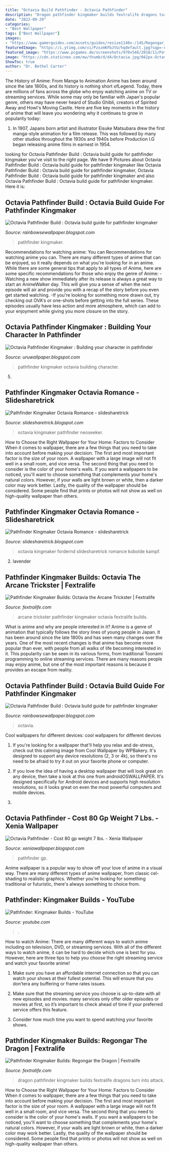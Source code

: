 ```yaml
---
title: "Octavia Build Pathfinder - Octavia Pathfinder"
description: "Dragon pathfinder kingmaker builds fextralife dragons turn into attack"
date: "2022-09-29"
categories:
- "Best Wallpaper"
tags: ["Best Wallpaper"]
images:
- "https://www.gamerguides.com/assets/guides/resize1140x-/145/Regongar_Cropped.jpg"
featuredImage: "https://i.ytimg.com/vi/PzxzmKFbJtU/hqdefault.jpg?sqp=-oaymwEWCMQBEG5IWvKriqkDCQgBFQAAiEIYAQ==&amp;rs=AOn4CLAdgpNH-6bJSRSLEh8Chxshw1NyZg"
featured_image: "https://www.pcgames.de/screenshots/970x546/2018/11/PathfinderKingmaker-Test-05-pc-games.png"
image: "https://cdn.staticneo.com/ew/thumb/d/d4/Octavia.jpg/662px-Octavia.jpg"
ShowToc: true
author: "Dr. Bethel Carter"
---
```



The History of Anime: From Manga to Animation
Anime has been around since the late 1800s, and its history is nothing short ofLegend. Today, there are millions of fans across the globe who enjoy watching anime on TV or streaming services. While some may only be familiar with Japan's popular genre, others may have never heard of Studio Ghibli, creators of Spirited Away and Howl's Moving Castle. Here are five key moments in the history of anime that will leave you wondering why it continues to grow in popularity today:
1) In 1907, Japans born artist and illustrator Eisuke Matsubara drew the first manga-style animation for a film release. This was followed by many other studios throughout the 1930s and 1940s before Production I.G began releasing anime films in earnest in 1954.

	

		
looking for Octavia Pathfinder Build : Octavia build guide for pathfinder kingmaker you've visit to the right page. We have 9 Pictures about Octavia Pathfinder Build : Octavia build guide for pathfinder kingmaker like Octavia Pathfinder Build : Octavia build guide for pathfinder kingmaker, Octavia Pathfinder Build : Octavia build guide for pathfinder kingmaker and also Octavia Pathfinder Build : Octavia build guide for pathfinder kingmaker. Here it is:
		
    
## Octavia Pathfinder Build : Octavia Build Guide For Pathfinder Kingmaker

<img loading=lazy src="https://www.gamerguides.com/assets/guides/resize1140x-/145/Regongar_Cropped.jpg" onerror="this.onerror=null;this.src='https://tse4.mm.bing.net/th?id=OIP.fgaWn0fOKeT7nLXSlwmnNgHaEr&amp;pid=15.1';" alt="Octavia Pathfinder Build : Octavia build guide for pathfinder kingmaker">

_Source: rainbowsewallpaper.blogspot.com_

>pathfinder kingmaker. 

	

Recommendations for watching anime: You can
Recommendations for watching anime you can. There are many different types of anime that can be enjoyed, so it really depends on what you're looking for in an anime. While there are some general tips that apply to all types of Anime, here are some specific recommendations for those who enjoy the genre of Anime: 
-Watching a new show immediately after its release is always a great way to start an AnimeWalker day. This will give you a sense of when the next episode will air and provide you with a recap of the story before you even get started watching. 
-If you're looking for something more drawn out, try checking out OVA's or one-shots before getting into the full series. These episodes usually have less action and more atmosphere, which can add to your enjoyment while giving you more closure on the story.

    
## Octavia Pathfinder Kingmaker : Building Your Character In Pathfinder

<img loading=lazy src="https://www.pcgames.de/screenshots/970x546/2018/11/PathfinderKingmaker-Test-05-pc-games.png" onerror="this.onerror=null;this.src='https://tse3.mm.bing.net/th?id=OIP.l70jhU75WBQkGwYh8eFHhAHaEK&amp;pid=15.1';" alt="Octavia Pathfinder Kingmaker : Building your character in pathfinder">

_Source: uruwallpaper.blogspot.com_

>pathfinder kingmaker octavia building character. 

	

5.

    
## Pathfinder Kingmaker Octavia Romance - Slidesharetrick

<img loading=lazy src="https://cdn.staticneo.com/ew/thumb/d/d4/Octavia.jpg/662px-Octavia.jpg" onerror="this.onerror=null;this.src='https://tse2.mm.bing.net/th?id=OIP.hhDvxZTyFTxfrX7m5B5mAQHaEG&amp;pid=15.1';" alt="Pathfinder Kingmaker Octavia Romance - slidesharetrick">

_Source: slidesharetrick.blogspot.com_

>octavia kingmaker pathfinder neoseeker. 

	

How to Choose the Right Wallpaper for Your Home: Factors to Consider
When it comes to wallpaper, there are a few things that you need to take into account before making your decision. The first and most important factor is the size of your room. A wallpaper with a large image will not fit well in a small room, and vice versa. 
The second thing that you need to consider is the color of your home's walls. If you want a wallpapers to be noticed, you'll want to choose something that complements your home's natural colors. However, if your walls are light brown or white, then a darker color may work better. 
Lastly, the quality of the wallpaper should be considered. Some people find that prints or photos will not show as well on high-quality wallpaper than others.

    
## Pathfinder Kingmaker Octavia Romance - Slidesharetrick

<img loading=lazy src="https://i.ytimg.com/vi/JmLCEvhR8jA/maxresdefault.jpg" onerror="this.onerror=null;this.src='https://tse3.mm.bing.net/th?id=OIP.uUnDrh6yhELUukeA44aWZgHaEK&amp;pid=15.1';" alt="Pathfinder Kingmaker Octavia Romance - slidesharetrick">

_Source: slidesharetrick.blogspot.com_

>octavia kingmaker fordernd slidesharetrick romance kobolde kampf. 

	

2. lavender 

    
## Pathfinder Kingmaker Builds: Octavia The Arcane Trickster | Fextralife

<img loading=lazy src="https://fextralife.com/wp-content/uploads/2018/10/arcane_trickster-640x360.jpg" onerror="this.onerror=null;this.src='https://tse1.mm.bing.net/th?id=OIP.rgEBavwYtA8wwg9_P4cRlAHaEK&amp;pid=15.1';" alt="Pathfinder Kingmaker Builds: Octavia the Arcane Trickster | Fextralife">

_Source: fextralife.com_

>arcane trickster pathfinder kingmaker octavia fextralife builds. 

	

What is anime and why are people interested in it?
Anime is a genre of animation that typically follows the story lines of young people in Japan. It has been around since the late 1800s and has seen many changes over the years. One of the most recent changes is that anime has become more popular than ever, with people from all walks of life becoming interested in it. This popularity can be seen in its various forms, from traditional Toonami programming to online streaming services. There are many reasons people may enjoy anime, but one of the most important reasons is because it provides an escape from reality.

    
## Octavia Pathfinder Build : Octavia Build Guide For Pathfinder Kingmaker

<img loading=lazy src="https://lh3.googleusercontent.com/proxy/qVEIB5le4tSeVRe-3oylGDoJ_JmKB8TXUbga9LD89-BKaHNknY6RVvCe3LczWKPTzSq_kC-LCmR42cOYVbh2oE4IXU6tGm2Iw9no0IHs22xkPrjNSej2Y_ij9g86bLzwbWc=w1200-h630-p-k-no-nu" onerror="this.onerror=null;this.src='https://tse4.mm.bing.net/th?id=OIP.Q6Z_8cB106ShBemOCCn0yQHaEK&amp;pid=15.1';" alt="Octavia Pathfinder Build : Octavia build guide for pathfinder kingmaker">

_Source: rainbowsewallpaper.blogspot.com_

>octavia. 

	

Cool wallpapers for different devices:
cool wallpapers for different devices 

1. If you're looking for a wallpaper that'll help you relax and de-stress, check out this calming image from Cool Wallpaper by WPBakery. It's designed to support any device resolutions (2, 3 or 4k), so there's no need to be afraid to try it out on your favorite phone or computer.

2. If you love the idea of having a desktop wallpaper that will look great on any device, then take a look at this one from androidOSWALLPAPER. It's designed specifically for Android devices and supports high resolution resolutions, so it looks great on even the most powerful computers and mobile devices.

3.

    
## Octavia Pathfinder - Cost 80 Gp Weight 7 Lbs. - Xenia Wallpaper

<img loading=lazy src="https://i.pinimg.com/474x/c0/1f/75/c01f7527cca0de8750f579bc0388bb4a.jpg" onerror="this.onerror=null;this.src='https://tse4.mm.bing.net/th?id=OIP.v9QIgmELrXXFDINU0Ds6XgAAAA&amp;pid=15.1';" alt="Octavia Pathfinder - Cost 80 gp weight 7 lbs. - Xenia Wallpaper">

_Source: xeniawallpaper.blogspot.com_

>pathfinder gp. 

	

Anime wallpaper is a popular way to show off your love of anime in a visual way. There are many different types of anime wallpaper, from classic cel-shading to realistic graphics. Whether you're looking for something traditional or futuristic, there's always something to choice from.

    
## Pathfinder: Kingmaker Builds - YouTube

<img loading=lazy src="https://i.ytimg.com/vi/PzxzmKFbJtU/hqdefault.jpg?sqp=-oaymwEWCMQBEG5IWvKriqkDCQgBFQAAiEIYAQ==&amp;rs=AOn4CLAdgpNH-6bJSRSLEh8Chxshw1NyZg" onerror="this.onerror=null;this.src='https://tse2.mm.bing.net/th?id=OIP.Oh6IFiba-627GWecaURHTwAAAA&amp;pid=15.1';" alt="Pathfinder: Kingmaker Builds - YouTube">

_Source: youtube.com_

>. 

	

How to watch Anime: There are many different ways to watch anime including on television, DVD, or streaming services.
With all of the different ways to watch anime, it can be hard to decide which one is best for you. However, here are three tips to help you choose the right streaming service and watch your favorite anime!
1. Make sure you have an affordable internet connection so that you can watch your shows at their fullest potential. This will ensure that you don’tera any buffering or frame rates issues.

2. Make sure that the streaming service you choose is up-to-date with all new episodes and movies. many services only offer older episodes or movies at first, so it’s important to check ahead of time if your preferred service offers this feature.

3. Consider how much time you want to spend watching your favorite shows.

    
## Pathfinder Kingmaker Builds: Regongar The Dragon | Fextralife

<img loading=lazy src="https://fextralife.com/wp-content/uploads/2018/10/Dragon-640x360.gif" onerror="this.onerror=null;this.src='https://tse2.mm.bing.net/th?id=OIP.9Y-N9AdVJTlEyzzDevC2PAHaEK&amp;pid=15.1';" alt="Pathfinder Kingmaker Builds: Regongar the Dragon | Fextralife">

_Source: fextralife.com_

>dragon pathfinder kingmaker builds fextralife dragons turn into attack. 

	

How to Choose the Right Wallpaper for Your Home: Factors to Consider
When it comes to wallpaper, there are a few things that you need to take into account before making your decision. The first and most important factor is the size of your room. A wallpaper with a large image will not fit well in a small room, and vice versa. 
The second thing that you need to consider is the color of your home's walls. If you want a wallpapers to be noticed, you'll want to choose something that complements your home's natural colors. However, if your walls are light brown or white, then a darker color may work better. 
Lastly, the quality of the wallpaper should be considered. Some people find that prints or photos will not show as well on high-quality wallpaper than others.

